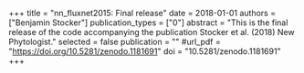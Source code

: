 +++
title = "nn_fluxnet2015: Final release"
date = 2018-01-01
authors = ["Benjamin Stocker"]
publication_types = ["0"]
abstract = "This is the final release of the code accompanying the publication Stocker et al. (2018) New Phytologist."
selected = false
publication = ""
#url_pdf = "https://doi.org/10.5281/zenodo.1181691"
doi = "10.5281/zenodo.1181691"
+++

